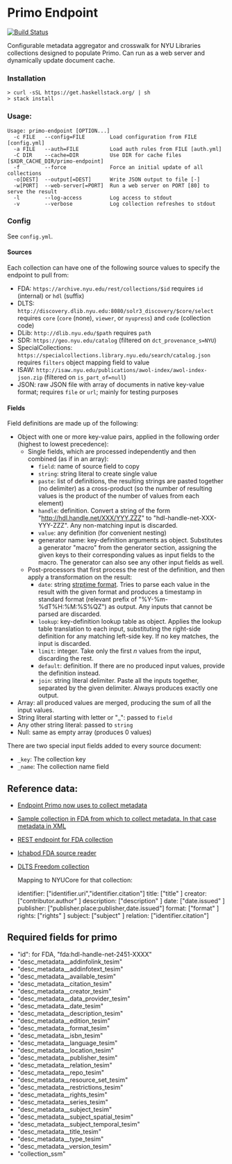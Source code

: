 # Primo Endpoint

[![Build Status](https://travis-ci.org/NYULibraries/primo-endpoint.svg?branch=master)](https://travis-ci.org/NYULibraries/primo-endpoint)

Configurable metadata aggregator and crosswalk for NYU Libraries collections designed to populate Primo.
Can run as a web server and dynamically update document cache.

### Installation

```
> curl -sSL https://get.haskellstack.org/ | sh
> stack install
```

### Usage:

```
Usage: primo-endpoint [OPTION...]
  -c FILE   --config=FILE        Load configuration from FILE [config.yml]
  -a FILE   --auth=FILE          Load auth rules from FILE [auth.yml]
  -C DIR    --cache=DIR          Use DIR for cache files [$XDR_CACHE_DIR/primo-endpoint]
  -f        --force              Force an initial update of all collections
  -o[DEST]  --output[=DEST]      Write JSON output to file [-]
  -w[PORT]  --web-server[=PORT]  Run a web server on PORT [80] to serve the result
  -l        --log-access         Log access to stdout
  -v        --verbose            Log collection refreshes to stdout
```

### Config

See `config.yml`.

#### Sources

Each collection can have one of the following source values to specify the endpoint to pull from:

* FDA: `https://archive.nyu.edu/rest/collections/$id`
  requires `id` (internal) or `hdl` (suffix)
* DLTS: `http://discovery.dlib.nyu.edu:8080/solr3_discovery/$core/select`
  requires `core` (`core` (none), `viewer`, or `nyupress`) and `code` (collection code)
* DLib: `http://dlib.nyu.edu/$path`
  requires `path`
* SDR: `https://geo.nyu.edu/catalog` (filtered on `dct_provenance_s=NYU`)
* SpecialCollections: `https://specialcollections.library.nyu.edu/search/catalog.json`
  requires `filters` object mapping field to value
* ISAW: `http://isaw.nyu.edu/publications/awol-index/awol-index-json.zip` (filtered on `is_part_of=null`)
* JSON: raw JSON file with array of documents in native key-value format;
  requires `file` or `url`; mainly for testing purposes

#### Fields

Field definitions are made up of the following:

* Object with one or more key-value pairs, applied in the following order (highest to lowest precedence):
    * Single fields, which are processed independently and then combined (as if in an array):
        * `field`: name of source field to copy
        * `string`: string literal to create single value
        * `paste`: list of definitions, the resulting strings are pasted together (no delimiter) as a cross-product (so the number of resulting values is the product of the number of values from each element)
        * `handle`: definition. Convert a string of the form "http://hdl.handle.net/XXX/YYY.ZZZ" to "hdl-handle-net-XXX-YYY-ZZZ".  Any non-matching input is discarded.
        * `value`: any definition (for convenient nesting)
        * generator name: key-definition arguments as object. Substitutes a generator "macro" from the generator section, assigning the given keys to their corresponding values as input fields to the macro.  The generator can also see any other input fields as well.
    * Post-processors that first process the rest of the definition, and then apply a transformation on the result:
        * `date`: string [strptime format](http://hackage.haskell.org/package/time/docs/Data-Time-Format.html).  Tries to parse each value in the result with the given format and produces a timestamp in standard format (relevant prefix of "%Y-%m-%dT%H:%M:%S%QZ") as output. Any inputs that cannot be parsed are discarded.
        * `lookup`: key-definition lookup table as object. Applies the lookup table translation to each input, substituting the right-side definition for any matching left-side key. If no key matches, the input is discarded.
        * `limit`: integer. Take only the first *n* values from the input, discarding the rest.
        * `default`: definition. If there are no produced input values, provide the definition instead.
        * `join`: string literal delimiter. Paste all the inputs together, separated by the given delimiter.  Always produces exactly one output.
* Array: all produced values are merged, producing the sum of all the input values.
* String literal starting with letter or "\_": passed to `field`
* Any other string literal: passed to `string`
* Null: same as empty array (produces 0 values)

There are two special input fields added to every source document:

* `_key`: The collection key
* `_name`: The collection name field

## Reference data:

* [Endpoint Primo now uses to collect metadata](https://ichabod.library.nyu.edu/catalog.json?page=2)
* [ Sample collection in FDA from which to collect metadata. In that case metadata in XML ](https://archive.nyu.edu/request?verb=ListRecords&metadataPrefix=oai_dc&set=hdl_2451_33605)
* [REST endpoint for FDA collection](https://archive.nyu.edu/rest/collections/631/items?expand=metadata,parentCollection)
* [Ichabod FDA source reader](https://github.com/NYULibraries/ichabod/blob/development/lib/ichabod/resource_set/source_readers/fda_collection_rest_reader.rb)
* [DLTS Freedom collection](http://discovery.dlib.nyu.edu:8080/solr3_discovery/viewer/select?fq=sm_collection_code:fdm&wt=json)
  
  Mapping to NYUCore for that collection:

  identifier: ["identifier.uri","identifier.citation"]
  title: ["title" ]
  creator: ["contributor.author" ]
  description: ["description" ]
  date: ["date.issued" ]
  publisher: ["publisher.place:publisher,date.issued"]
  format: ["format" ]
  rights: ["rights" ]
  subject: ["subject" ]
  relation: ["identifier.citation"]

## Required fields for primo

* "id": for FDA, "fda:hdl-handle-net-2451-XXXX"
* "desc_metadata__addinfolink_tesim"
* "desc_metadata__addinfotext_tesim"
* "desc_metadata__available_tesim"
* "desc_metadata__citation_tesim"
* "desc_metadata__creator_tesim"
* "desc_metadata__data_provider_tesim"
* "desc_metadata__date_tesim"
* "desc_metadata__description_tesim"
* "desc_metadata__edition_tesim"
* "desc_metadata__format_tesim"
* "desc_metadata__isbn_tesim"
* "desc_metadata__language_tesim"
* "desc_metadata__location_tesim"
* "desc_metadata__publisher_tesim"
* "desc_metadata__relation_tesim"
* "desc_metadata__repo_tesim"
* "desc_metadata__resource_set_tesim"
* "desc_metadata__restrictions_tesim"
* "desc_metadata__rights_tesim"
* "desc_metadata__series_tesim"
* "desc_metadata__subject_tesim"
* "desc_metadata__subject_spatial_tesim"
* "desc_metadata__subject_temporal_tesim"
* "desc_metadata__title_tesim"
* "desc_metadata__type_tesim"
* "desc_metadata__version_tesim"
* "collection_ssm"
